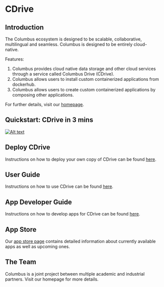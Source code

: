 # CDrive

## Introduction

The Columbus ecosystem is designed to be scalable, collaborative, multilingual and seamless. Columbus is designed to be entirely cloud-native.

Features:

1. Columbus provides cloud native data storage and other cloud services through a service called Columbus Drive (CDrive).
2. Columbus allows users to install custom containerized applications from dockerhub.
3. Columbus allows users to create custom containerized applications by composing other applications.

For further details, visit our [homepage](https://columbustech.io).

## Quickstart: CDrive in 3 mins

[![Alt text](https://img.youtube.com/vi/uMvqmm-u42Y/0.jpg)](https://www.youtube.com/watch?v=uMvqmm-u42Y)

## Deploy CDrive

Instructions on how to deploy your own copy of CDrive can be found 
[here](https://github.com/columbustech/cdrive/blob/master/docs/install.md).

## User Guide

Instructions on how to use CDrive can be found [here](https://github.com/columbustech/cdrive/blob/master/docs/user-guide.md).

## App Developer Guide

Instructions on how to develop apps for CDrive can be found [here](https://github.com/columbustech/cdrive/blob/master/docs/app-dev.md).

## App Store

Our [app store page](https://columbustech.io/appstore) contains detailed information about currently available apps as well as upcoming ones.  

## The Team

Columbus is a joint project between multiple academic and industrial partners. Visit our homepage for more details.
